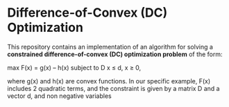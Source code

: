 # Difference-of-Convex (DC) Optimization

This repository contains an implementation of an algorithm for solving a **constrained difference-of-convex (DC) optimization problem** of the form:

max F(x) = g(x) – h(x)
subject to D x ≤ d, x ≥ 0,

where g(x) and h(x) are convex functions. In our specific example, F(x) includes 2 quadratic terms, and the constraint is given by a matrix D and a vector d, and non negative variables

